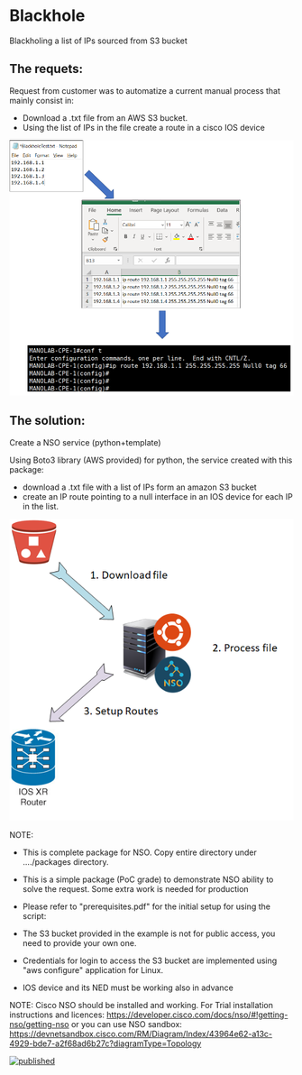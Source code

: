 # Blackhole
Blackholing a list of IPs sourced from S3 bucket

## The requets:
Request from customer was to automatize a current manual process that mainly consist in:
- Download a .txt file from an AWS S3 bucket.
- Using the list of IPs in the file create a route in a cisco IOS device

![Request](https://github.com/cbottcher/blackhole/blob/main/Request.png)


## The solution:

Create a NSO service (python+template)

Using Boto3 library (AWS provided) for python, the service created with this package:
- download a .txt file with a list of IPs form an amazon S3 bucket
- create an IP route pointing to a null interface in an IOS device for each IP in the list.



![Topology](https://github.com/cbottcher/blackhole/blob/main/Topology.png)


NOTE:
- This is complete package for NSO. Copy entire directory under ..../packages directory. 
- This is a simple package (PoC grade) to demonstrate NSO ability to solve the request. Some extra work is needed for production
- Please refer to "prerequisites.pdf" for the initial setup for using the script:

- The S3 bucket provided in the example is not for public access, you need to provide your own one.
- Credentials for login to access the S3 bucket are implemented using "aws configure" application for Linux.
- IOS device and its NED must be working also in advance

NOTE: Cisco NSO should be installed and working. For Trial installation instructions and licences:
https://developer.cisco.com/docs/nso/#!getting-nso/getting-nso
or you can use NSO sandbox: 
https://devnetsandbox.cisco.com/RM/Diagram/Index/43964e62-a13c-4929-bde7-a2f68ad6b27c?diagramType=Topology 

[![published](https://static.production.devnetcloud.com/codeexchange/assets/images/devnet-published.svg)](https://developer.cisco.com/codeexchange/github/repo/ocptech/blackhole)
